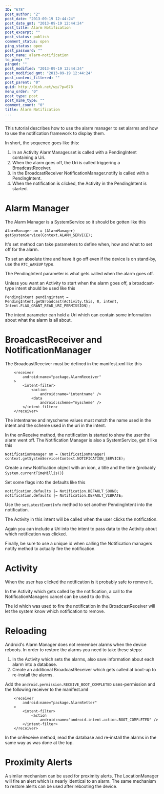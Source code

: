 ```yaml
---
ID: "678"
post_author: "2"
post_date: "2013-09-19 12:44:24"
post_date_gmt: "2013-09-19 12:44:24"
post_title: Alarm Notification
post_excerpt: ""
post_status: publish
comment_status: open
ping_status: open
post_password: ""
post_name: alarm-notification
to_ping: ""
pinged: ""
post_modified: "2013-09-19 12:44:24"
post_modified_gmt: "2013-09-19 12:44:24"
post_content_filtered: ""
post_parent: "0"
guid: http://0ink.net/wp/?p=678
menu_order: "0"
post_type: post
post_mime_type: ""
comment_count: "0"
title: Alarm Notification
...
```

---

This tutorial describes how to use the alarm manager to set alarms and how to use the notification framework to display them.

In short, the sequence goes like this:

<ol>
<li>In an Activity AlarmManager.set is called with a PendingIntent containing a Uri.</li>
<li>When the alarm goes off, the Uri is called triggering a BroadcastReceiver.</li>
<li>In the BroadcastReceiver NotificationManager.notify is called with a PendingIntent.</li>
<li>When the notification is clicked, the Activity in the PendingIntent is started.</li>
</ol>

<h1>Alarm Manager</h1>

The Alarm Manager is a SystemService so it should be gotten like this

<pre><code>AlarmManager am = (AlarmManager) getSystemService(Context.ALARM_SERVICE);
</code></pre>

It's set method can take parameters to define when, how and what to set off for the alarm.

To set an absolute time and have it go off even if the device is on stand-by, use the <code>RTC_WAKEUP</code> type.

The PendingIntent parameter is what gets called when the alarm goes off.

Unless you want an Activity to start when the alarm goes off, a broadcast-type intent should be used like this

<pre><code>PendingIntent pendingintent = PendingIntent.getBroadcast(Activity.this, 0, intent, Intent.FLAG_GRANT_READ_URI_PERMISSION);
</code></pre>

The intent parameter can hold a Uri which can contain some information about what the alarm is all about.

<h1>BroadcastReceiver and NotificationManager</h1>

The BroadcastReceiver must be defined in the manifest.xml like this

<pre><code>    &lt;receiver
        android:name="package.AlarmReceiver"
    &gt;
        &lt;intent-filter&gt;
            &lt;action
                android:name="intentname" /&gt;
            &lt;data
                android:scheme="myscheme" /&gt;
        &lt;/intent-filter&gt;
    &lt;/receiver&gt;
</code></pre>

The intentname and myscheme values must match the name used in the intent and the scheme used in the uri in the intent.

In the onReceive method, the notification is started to show the user the alarm went off.
The Notification Manager is also a SystemService, get it like this

<pre><code>NotificationManager nm = (NotificationManager) context.getSystemService(Context.NOTIFICATION_SERVICE);
</code></pre>

Create a new Notification object with an icon, a title and the time (probably <code>System.currentTimeMillis()</code>)

Set some flags into the defaults like this

<pre><code>notification.defaults |= Notification.DEFAULT_SOUND;
notification.defaults |= Notification.DEFAULT_VIBRATE;
</code></pre>

Use the <code>setLatestEventInfo</code> method to set another PendingIntent into the notification.

The Activity in this intent will be called when the user clicks the notification.

Again you can include a Uri into the intent to pass data to the Activity about which notification was clicked.

Finally, be sure to use a unique id when calling the Notification managers notify method to actually fire the notification.

<h1>Activity</h1>

When the user has clicked the notification is it probably safe to remove it.

In the Activity which gets called by the notification, a call to the NotificationManagers cancel can be used to do this.

The id which was used to fire the notification in the BroadcastReceiver will let the system know which notification to remove.

<h1>Reloading</h1>

Android's Alarm Manager does not remember alarms when the device reboots.
In order to restore the alarms you need to take these steps:

<ol>
<li>In the Activity which sets the alarms, also save information about each alarm into a database.</li>
<li>Create an additional BroadcastReceiver which gets called at boot-up to re-install the alarms.</li>
</ol>

Add the <code>android.permission.RECEIVE_BOOT_COMPLETED</code> uses-permission and the following receiver to the manifest.xml

<pre><code>    &lt;receiver
        android:name="package.AlarmSetter"
    &gt;
        &lt;intent-filter&gt;
            &lt;action
                android:name="android.intent.action.BOOT_COMPLETED" /&gt;
        &lt;/intent-filter&gt;
    &lt;/receiver&gt;
</code></pre>

In the onReceive method, read the database and re-install the alarms in the same way as was done at the top.

<h1>Proximity Alerts</h1>

A similar mechanism can be used for proximity alerts.
The LocationManager will fire an alert which is nearly identical to an alarm.
The same mechanism to restore alerts can be used after rebooting the device.

